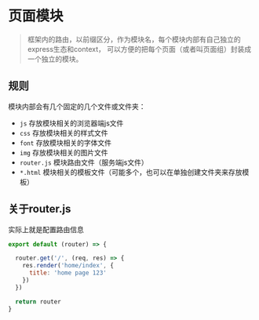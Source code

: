 # 页面模块

> 框架内的路由，以前缀区分，作为模块名，每个模块内部有自己独立的express生态和context，
> 可以方便的把每个页面（或者叫页面组）封装成一个独立的模块。

## 规则

模块内部会有几个固定的几个文件或文件夹：

* `js` 存放模块相关的浏览器端js文件
* `css` 存放模块相关的样式文件
* `font` 存放模块相关的字体文件
* `img` 存放模块相关的图片文件
* `router.js` 模块路由文件（服务端js文件）
* `*.html` 模块相关的模板文件（可能多个，也可以在单独创建文件夹来存放模板）


## 关于router.js

实际上就是配置路由信息

```js
export default (router) => {

  router.get('/', (req, res) => {
    res.render('home/index', {
      title: 'home page 123'
    })
  })

  return router
}

```
